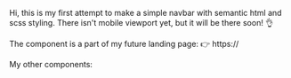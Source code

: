 Hi, this is my first attempt to make a simple navbar with semantic html and scss styling.
There isn't mobile viewport yet, but it will be there soon! 👌

The component is a part of my future landing page:
👉 https://

My other components:

